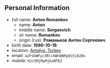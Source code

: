 ## Personal Information

+ full name: __Anton Romankov__
  + name: __Anton__
  + middle name: __Sergeevich__
  + sir name: __Romankov__
  + origin (rus): __Романьков Антон Сергеевич__
+ birth date: __1986-10-18__
+ location: [Antalya, Turkey](https://www.google.com/maps/@36.8846685,30.6770583,12z)
+ email: ``a2FsbWFyc3RlckBnbWFpbC5jb20=``
+ mobile: ``Kzc5MjMyMjkxNTE2``
